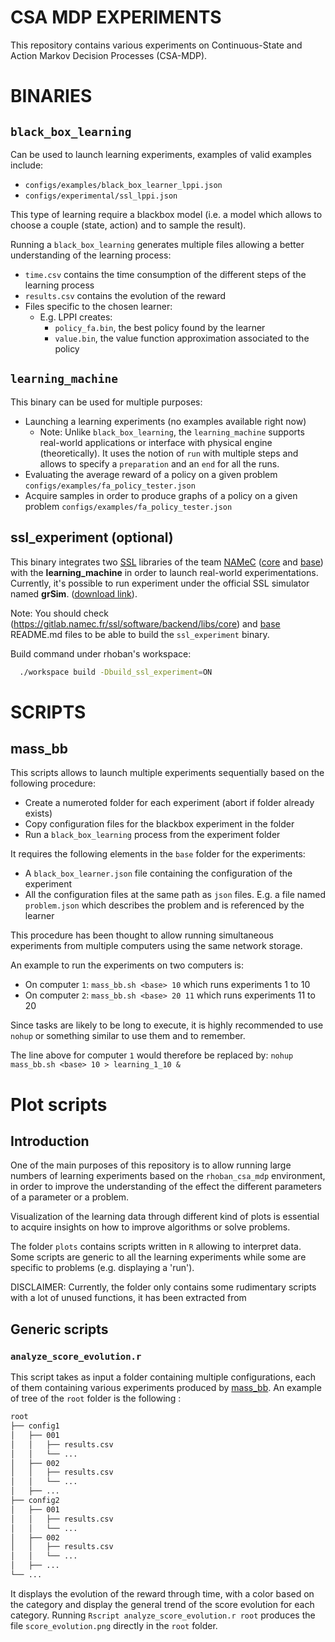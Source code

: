 # CSA MDP EXPERIMENTS

This repository contains various experiments on Continuous-State and Action
Markov Decision Processes (CSA-MDP).


# BINARIES

## `black_box_learning`

Can be used to launch learning experiments, examples of valid examples include:

- `configs/examples/black_box_learner_lppi.json`
- `configs/experimental/ssl_lppi.json`

This type of learning require a blackbox model (i.e. a model which allows to
choose a couple (state, action) and to sample the result).

Running a `black_box_learning` generates multiple files allowing a better
understanding of the learning process:

- `time.csv` contains the time consumption of the different steps of the learning process
- `results.csv` contains the evolution of the reward
- Files specific to the chosen learner:
  - E.g. LPPI creates:
    - `policy_fa.bin`, the best policy found by the learner
    - `value.bin`, the value function approximation associated to the policy

## `learning_machine`

This binary can be used for multiple purposes:

- Launching a learning experiments (no examples available right now)
  - Note: Unlike `black_box_learning`, the `learning_machine` supports
    real-world applications or interface with physical engine (theoretically).
    It uses the notion of `run` with multiple steps and allows to specify a
    `preparation` and an `end` for all the runs.
- Evaluating the average reward of a policy on a given problem `configs/examples/fa_policy_tester.json`
- Acquire samples in order to produce graphs of a policy on a given problem
  `configs/examples/fa_policy_tester.json`

## ssl_experiment (optional)

This binary integrates two [SSL](https://ssl.robocup.org/) libraries of the team [NAMeC](https://namec.fr) ([core](https://gitlab.namec.fr/ssl/software/backend/libs/core) and [base](https://gitlab.namec.fr/ssl/software/backend/libs/base)) with the **learning_machine** in order to launch real-world experimentations.
Currently, it's possible to run experiment under the official SSL simulator named **grSim**. ([download link](https://gitlab.namec.fr/ssl/software/external/grSim)).

Note: You should check (https://gitlab.namec.fr/ssl/software/backend/libs/core) and [base](https://gitlab.namec.fr/ssl/software/backend/libs/base) README.md files to be able to build the `ssl_experiment` binary.

Build command under rhoban's workspace:
```bash
  ./workspace build -Dbuild_ssl_experiment=ON
```

# SCRIPTS

## mass_bb

This scripts allows to launch multiple experiments sequentially based on the
following procedure:

- Create a numeroted folder for each experiment (abort if folder already exists)
- Copy configuration files for the blackbox experiment in the folder
- Run a `black_box_learning` process from the experiment folder

It requires the following elements in the `base` folder for the experiments:

- A `black_box_learner.json` file containing the configuration of the experiment
- All the configuration files at the same path as `json` files.
  E.g. a file named `problem.json` which describes the problem and is referenced
  by the learner

This procedure has been thought to allow running simultaneous experiments from
multiple computers using the same network storage.

An example to run the experiments on two computers is:

- On computer `1`: `mass_bb.sh <base> 10` which runs experiments 1 to 10
- On computer `2`: `mass_bb.sh <base> 20 11` which runs experiments 11 to 20

Since tasks are likely to be long to execute, it is highly recommended to use
`nohup` or something similar to use them and to remember.

The line above for computer `1` would therefore be replaced by:
`nohup mass_bb.sh <base> 10 > learning_1_10 &`

# Plot scripts

## Introduction

One of the main purposes of this repository is to allow running large numbers of
learning experiments based on the `rhoban_csa_mdp` environment, in order to
improve the understanding of the effect the different parameters of a parameter
or a problem.

Visualization of the learning data through different kind of plots is essential
to acquire insights on how to improve algorithms or solve problems.

The folder `plots` contains scripts written in `R` allowing to
interpret data. Some scripts are generic to all the learning experiments while
some are specific to problems (e.g. displaying a 'run').

DISCLAIMER: Currently, the folder only contains some rudimentary scripts with
a lot of unused functions, it has been extracted from

## Generic scripts

### `analyze_score_evolution.r`

This script takes as input a folder containing multiple configurations, each of
them containing various experiments produced by [mass_bb](#mass_bb).
An example of tree of the `root` folder is the following :
```bash
root
├── config1
│   ├── 001
│   │   ├── results.csv
│   │   └── ...
│   ├── 002
│   │   ├── results.csv
│   │   └── ...
│   ├── ...
├── config2
│   ├── 001
│   │   ├── results.csv
│   │   └── ...
│   ├── 002
│   │   ├── results.csv
│   │   └── ...
│   ├── ...
└── ...
```
It displays the evolution of the reward through time, with a color based on the
category and display the general trend of the score evolution for each category.
Running `Rscript analyze_score_evolution.r root` produces the file
`score_evolution.png` directly in the `root` folder.
